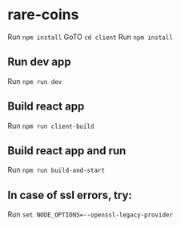 # rare-coins
Run `npm install`
GoTO `cd client`
Run `npm install`

## Run dev app
Run `npm run dev`

## Build react app
Run `npm run client-build`

## Build react app and run
Run `npm run build-and-start`


## In case of ssl errors, try:
Run `set NODE_OPTIONS=--openssl-legacy-provider`
